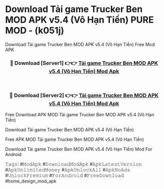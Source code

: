 # Download Tải game Trucker Ben MOD APK v5.4 (Vô Hạn Tiền) PURE MOD - (k051j)
Download Tải game Trucker Ben MOD APK v5.4 (Vô Hạn Tiền) Free Mod APK

<div align="center">
<h3>🔴 Download [Server1] 👉👉 <a href="https://apk-comot.site?title=Tải_game_Trucker_Ben_MOD_APK_v5.4_(Vô_Hạn_Tiền)">Tải game Trucker Ben MOD APK v5.4 (Vô Hạn Tiền) Mod Apk</a></h3><br>

<h3>🔴 Download [Server2] 👉👉 <a href="https://apk-comot.site?title=Tải_game_Trucker_Ben_MOD_APK_v5.4_(Vô_Hạn_Tiền)">Tải game Trucker Ben MOD APK v5.4 (Vô Hạn Tiền) Mod Apk</a></h3>
</div>


Free Download APK MOD Tải game Trucker Ben MOD APK v5.4 (Vô Hạn Tiền)

Download Tải game Trucker Ben MOD APK v5.4 (Vô Hạn Tiền) 

Free APK MOD Tải game Trucker Ben MOD APK v5.4 (Vô Hạn Tiền) 

Download Tải game Trucker Ben MOD APK v5.4 (Vô Hạn Tiền) Mod For Android

𝚃𝚊𝚐𝚜: #𝙼𝚘𝚍𝙰𝚙𝚔 #𝙳𝚘𝚠𝚗𝚕𝚘𝚊𝚍𝙼𝚘𝚍𝙰𝚙𝚔 #𝙰𝚙𝚔𝙻𝚊𝚝𝚎𝚜𝚝𝚅𝚎𝚛𝚜𝚒𝚘𝚗 #𝙰𝚙𝚔𝚄𝚗𝚕𝚒𝚖𝚒𝚝𝚎𝚍𝙼𝚘𝚗𝚎𝚢 #𝙰𝚙𝚔𝚄𝚗𝚕𝚘𝚌𝚔𝙰𝚕𝚕 #𝙰𝚙𝚔𝙽𝚘𝙰𝚍𝚜 #𝚄𝚗𝚕𝚘𝚌𝚔𝙿𝚛𝚎𝚖𝚒𝚞𝚖 #𝙵𝚘𝚛𝙰𝚗𝚍𝚛𝚘𝚒𝚍 #𝙵𝚛𝚎𝚎𝙳𝚘𝚠𝚗𝚕𝚘𝚊𝚍 #home_design_mod_apk